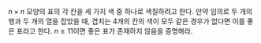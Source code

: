 $n \times n$ 모양의 표의 각 칸을 세 가지 색 중 하나로 색칠하려고 한다. 만약 임의로 두 개의 행과 두 개의 열을 잡았을 때, 겹치는 4개의 칸의 색이 모두 같은 경우가 없다면 이를 좋은 표라고 한다. $n\geq11$이면 좋은 표가 존재하지 않음을 증명해라.
